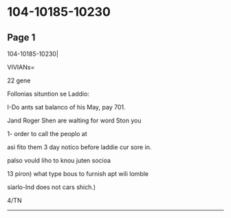 # 104-10185-10230

## Page 1

104-10185-10230|

VIVIANs=

22 gene

Follonias situntion se Laddio:

I-Do ants sat balanco of his May, pay 701.

Jand Roger Shen are walting for word Ston you

1- order to call the peoplo at

asi fito them 3 day notico before laddie cur sore in.

palso vould liho to knou juten socioa

13 piron) what type bous to furnish apt wili lomble

siarlo-Ind does not cars shich.)

4/TN

---

